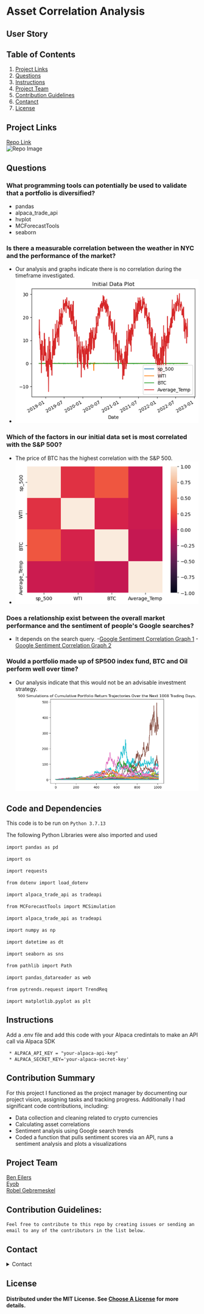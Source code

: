 # Asset Correlation Analysis

## User Story

## Table of Contents

1. [Project Links](#Project-Links)
1. [Questions](#Questions)
1. [Instructions](#Instructions)
1. [Project Team](#Project-Team)
1. [Contribution Guidelines](#Contribution-Guidelines)
1. [Contanct](#Contact)
1. [License](#License)

## Project Links

[Repo Link](https://github.com/robel-codes/asset-correlation-analysis) <br>
![Repo Image](./images/output.png)

## Questions

### What programming tools can potentially be used to validate that a portfolio is diversified?
- pandas
- alpaca_trade_api
- hvplot
- MCForecastTools
- seaborn

### Is there a measurable correlation between the weather in NYC and the performance of the market?
- Our analysis and graphs indicate there is no correlation during the timeframe investigated.
- ![Weather Correlation Graph](./images/weather_corr_1.png)

### Which of the factors in our initial data set is most correlated with the S&P 500?
- The price of BTC has the highest correlation with the S&P 500.
- ![All Correlation Graph](./images/all_corr.png)

### Does a relationship exist between the overall market performance and the sentiment of people's Google searches?
- It depends on the search query.
-[Google Sentiment Correlation Graph 1](./images/sp500_sentiment_1.png)
-[Google Sentiment Correlation Graph 2](./images/sp500_sentiment_2.png)

### Would a portfolio made up of SP500 index fund, BTC and Oil perform well over time?
- Our analysis indicate that this would not be an advisable investment strategy.
![Portfolio Simulation](./images/simulation_1.png)

## Code and Dependencies
This code is to be run on 
`Python 3.7.13`

The following Python Libraries were also imported and used

`import pandas as pd`

`import os`

`import requests`

`from dotenv import load_dotenv`

`import alpaca_trade_api as tradeapi`

`from MCForecastTools import MCSimulation`

`import alpaca_trade_api as tradeapi`

`import numpy as np`

`import datetime as dt`

`import seaborn as sns`

`from pathlib import Path`

`import pandas_datareader as web`

`from pytrends.request import TrendReq`

`import matplotlib.pyplot as plt`

## Instructions

Add a .env file and add this code with your Alpaca credintals to make an API call via Alpaca SDK

```
 * ALPACA_API_KEY = "your-alpaca-api-key"
 * ALPACA_SECRET_KEY='your-alpaca-secret-key'
```

## Contribution Summary
For this project I functioned as the project manager by documenting our project vision, assigning tasks and tracking progress. Additionally I had significant code contributions, including:
- Data collection and cleaning related to crypto currencies
- Calculating asset correlations
- Sentiment analysis using Google search trends
- Coded a function that pulls sentiment scores via an API, runs a sentiment analysis and plots a visualizations

## Project Team

[Ben Eilers](https://github.com/bweilers) <br>
[Eyob](https://github.com/dobinhom) <br>
[Robel Gebremeskel](https://github.com/robel-codes) <br>

## Contribution Guidelines:

```
Feel free to contribute to this repo by creating issues or sending an email to any of the contributors in the list below.
```

## Contact

<details>
    <summary>Contact</summary>
    ben.eilers@gmail.com <br>
    dobinhom@gmail.com <br>
    rofikre@yahoo.com <br>

</details>

## License

#### Distributed under the MIT License. See [Choose A License](https://choosealicense.com/) for more details.
